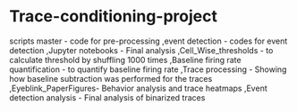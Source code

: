 # Trace-conditioning-project
scripts master - code for pre-processing
,event detection - codes for event detection
,Jupyter notebooks - Final analysis
,Cell_Wise_thresholds - to calculate threshold by shuffling 1000 times
,Baseline firing rate quantification - to quantify baseline firing rate
,Trace processing - Showing how baseline subtraction was performed for the traces 
,Eyeblink_PaperFigures- Behavior analysis and trace heatmaps
,Event detection analysis - Final analysis of binarized traces
